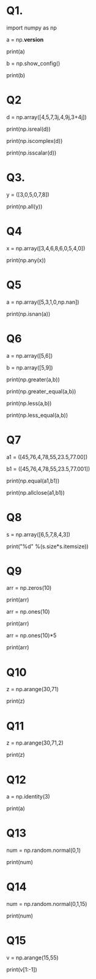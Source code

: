# Q1.


import numpy as np

a = np.__version__

print(a)

b = np.show_config()

print(b)



# Q2


d = np.array([4,5,7,3j,4,9j,3+4j])

print(np.isreal(d))

print(np.iscomplex(d))

print(np.isscalar(d))



# Q3.


y = ([3,0,5,0,7,8])

print(np.all(y))



# Q4


x = np.array([3,4,6,8,6,0,5,4,0])

print(np.any(x))



# Q5


a = np.array([5,3,1,0,np.nan])

print(np.isnan(a))



# Q6

a = np.array([5,6])

b = np.array([5,9])

print(np.greater(a,b))

print(np.greater_equal(a,b))

print(np.less(a,b))

print(np.less_equal(a,b))



# Q7


a1 = ([45,76,4,78,55,23.5,77.00])

b1 = ([45,76,4,78,55,23.5,77.001])

print(np.equal(a1,b1))

print(np.allclose(a1,b1))


# Q8


s = np.array([6,5,7,8,4,3])

print("%d" %(s.size*s.itemsize))



# Q9


arr = np.zeros(10)

print(arr)

arr = np.ones(10)

print(arr)

arr = np.ones(10)*5

print(arr)



# Q10


z = np.arange(30,71)

print(z)



# Q11


z = np.arange(30,71,2)

print(z)



# Q12


a = np.identity(3)

print(a)


# Q13


num = np.random.normal(0,1)

print(num)


# Q14


num = np.random.normal(0,1,15)

print(num)



# Q15


v = np.arange(15,55)

print(v[1:-1])


